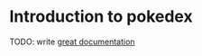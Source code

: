 # Introduction to pokedex

TODO: write [great documentation](http://jacobian.org/writing/what-to-write/)
